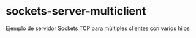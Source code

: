 # sockets-server-multiclient
Ejemplo de servidor Sockets TCP para múltiples clientes con varios hilos
